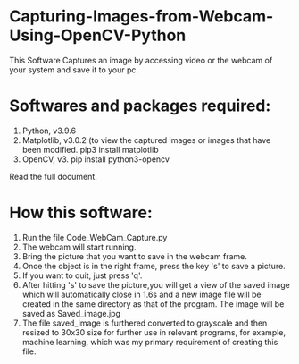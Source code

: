 # Capturing-Images-from-Webcam-Using-OpenCV-Python
This Software Captures an image by accessing video or the webcam of your system and save it to your pc.


# Softwares and packages required:
1. Python, v3.9.6
2. Matplotlib, v3.0.2 (to view the captured images or images that have been modified. 
   pip3 install matplotlib
3. OpenCV, v3.
   pip install python3-opencv 

Read the full document.

# How this software:
1. Run the file Code_WebCam_Capture.py
2. The webcam will start running.
3. Bring the picture that you want to save in the webcam frame.
4. Once the object is in the right frame, press the key 's' to save a picture.
5. If you want to quit, just press 'q'.
6. After hitting 's' to save the picture,you will get a view of the saved image which will automatically close in 1.6s and a new image file will be created in the same directory as that of the program. The image will be saved as Saved_image.jpg
7. The file saved_image is furthered converted to grayscale and then resized to 30x30 size for further use in relevant programs, for example, machine learning, which was my primary requirement of creating this file.

